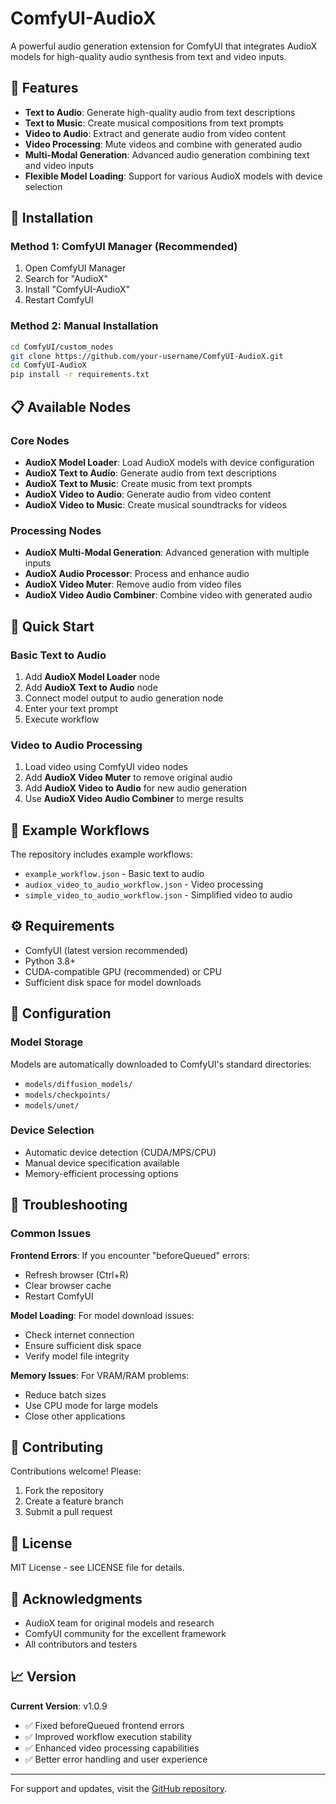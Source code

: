 # ComfyUI-AudioX

A powerful audio generation extension for ComfyUI that integrates AudioX models for high-quality audio synthesis from text and video inputs.

## 🎵 Features

- **Text to Audio**: Generate high-quality audio from text descriptions
- **Text to Music**: Create musical compositions from text prompts
- **Video to Audio**: Extract and generate audio from video content
- **Video Processing**: Mute videos and combine with generated audio
- **Multi-Modal Generation**: Advanced audio generation combining text and video inputs
- **Flexible Model Loading**: Support for various AudioX models with device selection

## 🚀 Installation

### Method 1: ComfyUI Manager (Recommended)
1. Open ComfyUI Manager
2. Search for "AudioX"
3. Install "ComfyUI-AudioX"
4. Restart ComfyUI

### Method 2: Manual Installation
```bash
cd ComfyUI/custom_nodes
git clone https://github.com/your-username/ComfyUI-AudioX.git
cd ComfyUI-AudioX
pip install -r requirements.txt
```

## 📋 Available Nodes

### Core Nodes
- **AudioX Model Loader**: Load AudioX models with device configuration
- **AudioX Text to Audio**: Generate audio from text descriptions
- **AudioX Text to Music**: Create music from text prompts
- **AudioX Video to Audio**: Generate audio from video content
- **AudioX Video to Music**: Create musical soundtracks for videos

### Processing Nodes
- **AudioX Multi-Modal Generation**: Advanced generation with multiple inputs
- **AudioX Audio Processor**: Process and enhance audio
- **AudioX Video Muter**: Remove audio from video files
- **AudioX Video Audio Combiner**: Combine video with generated audio

## 🎯 Quick Start

### Basic Text to Audio
1. Add **AudioX Model Loader** node
2. Add **AudioX Text to Audio** node
3. Connect model output to audio generation node
4. Enter your text prompt
5. Execute workflow

### Video to Audio Processing
1. Load video using ComfyUI video nodes
2. Add **AudioX Video Muter** to remove original audio
3. Add **AudioX Video to Audio** for new audio generation
4. Use **AudioX Video Audio Combiner** to merge results

## 📁 Example Workflows

The repository includes example workflows:
- `example_workflow.json` - Basic text to audio
- `audiox_video_to_audio_workflow.json` - Video processing
- `simple_video_to_audio_workflow.json` - Simplified video to audio

## ⚙️ Requirements

- ComfyUI (latest version recommended)
- Python 3.8+
- CUDA-compatible GPU (recommended) or CPU
- Sufficient disk space for model downloads

## 🔧 Configuration

### Model Storage
Models are automatically downloaded to ComfyUI's standard directories:
- `models/diffusion_models/`
- `models/checkpoints/`
- `models/unet/`

### Device Selection
- Automatic device detection (CUDA/MPS/CPU)
- Manual device specification available
- Memory-efficient processing options

## 🐛 Troubleshooting

### Common Issues

**Frontend Errors**: If you encounter "beforeQueued" errors:
- Refresh browser (Ctrl+R)
- Clear browser cache
- Restart ComfyUI

**Model Loading**: For model download issues:
- Check internet connection
- Ensure sufficient disk space
- Verify model file integrity

**Memory Issues**: For VRAM/RAM problems:
- Reduce batch sizes
- Use CPU mode for large models
- Close other applications

## 🤝 Contributing

Contributions welcome! Please:
1. Fork the repository
2. Create a feature branch
3. Submit a pull request

## 📄 License

MIT License - see LICENSE file for details.

## 🙏 Acknowledgments

- AudioX team for original models and research
- ComfyUI community for the excellent framework
- All contributors and testers

## 📈 Version

**Current Version**: v1.0.9
- ✅ Fixed beforeQueued frontend errors
- ✅ Improved workflow execution stability
- ✅ Enhanced video processing capabilities
- ✅ Better error handling and user experience

---

For support and updates, visit the [GitHub repository](https://github.com/your-username/ComfyUI-AudioX).